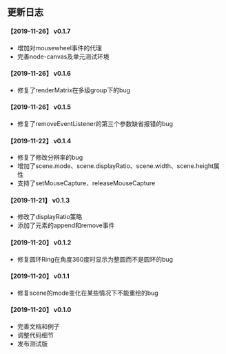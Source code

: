 ## 更新日志

#### 【2019-11-26】 v0.1.7

- 增加对mousewheel事件的代理
- 完善node-canvas及单元测试环境

#### 【2019-11-26】 v0.1.6

- 修复了renderMatrix在多级group下的bug

#### 【2019-11-26】 v0.1.5

- 修复了removeEventListener的第三个参数缺省报错的bug

#### 【2019-11-22】 v0.1.4

- 修复了修改分辨率的bug
- 增加了scene.mode、scene.displayRatio、scene.width、scene.height属性
- 支持了setMouseCapture、releaseMouseCapture

#### 【2019-11-21】 v0.1.3

- 修改了displayRatio策略
- 添加了元素的append和remove事件

#### 【2019-11-20】 v0.1.2

- 修复圆环Ring在角度360度时显示为整圆而不是圆环的bug

#### 【2019-11-20】 v0.1.1

- 修复scene的mode变化在某些情况下不能重绘的bug

#### 【2019-11-20】 v0.1.0

- 完善文档和例子
- 调整代码细节
- 发布测试版